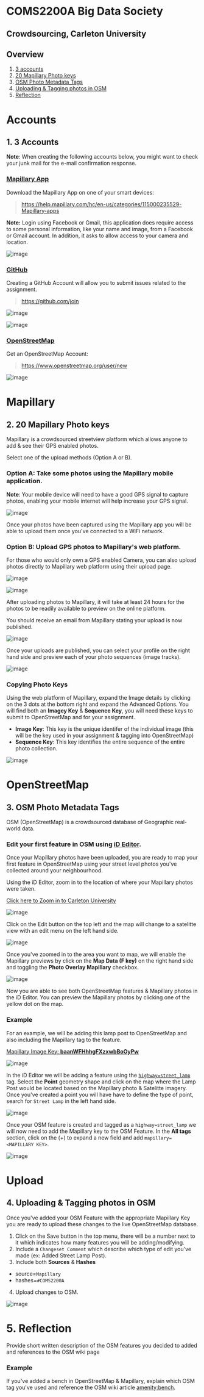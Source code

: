# COMS2200A Big Data Society
## Crowdsourcing, Carleton University

## Overview

1. [3 accounts](#accounts)
2. [20 Mapillary Photo keys](#mapillary)
3. [OSM Photo Metadata Tags](#openstreetmap)
4. [Uploading & Tagging photos in OSM](#upload)
5. [Reflection](#reflection)

# Accounts

## 1. 3 Accounts

**Note**: When creating the following accounts below, you might want to check your junk mail for the e-mail confirmation response.

### [Mapillary App](https://mapillary.com)

Download the Mapillary App on one of your smart devices:

> https://help.mapillary.com/hc/en-us/categories/115000235529-Mapillary-apps

**Note:** Login using Facebook or Gmail, this application does require access to some personal information, like your name and image, from a Facebook or Gmail account. In addition, it asks to allow access to your camera and location.

![image](https://user-images.githubusercontent.com/550895/30525484-399b2ba0-9bd5-11e7-88f0-3ade8a4f4618.png)

### [GitHub](https://github.com)

Creating a GitHub Account will allow you to submit issues related to the assignment.

> https://github.com/join

![image](https://user-images.githubusercontent.com/550895/30525495-96828c82-9bd5-11e7-8415-2de1a4780717.png)

![image](https://user-images.githubusercontent.com/550895/30525949-6d051906-9bdf-11e7-9406-a36b5722bbb9.png)

### [OpenStreetMap](https://www.openstreetmap.org)

Get an OpenStreetMap Account:

> https://www.openstreetmap.org/user/new

![image](https://user-images.githubusercontent.com/550895/30525504-c2a50a2e-9bd5-11e7-90dd-29749ceb94d3.png)

# Mapillary

## 2. 20 Mapillary Photo keys

Mapillary is a crowdsourced streetview platform which allows anyone to add & see their GPS enabled photos.

Select one of the upload methods (Option A or B).

### Option A: Take some photos using the Mapillary mobile application.

**Note**: Your mobile device will need to have a good GPS signal to capture photos, enabling your mobile internet will help increase your GPS signal.

![image](https://cdn.cultofmac.com/wp-content/uploads/2015/12/mapillary003.jpg)

Once your photos have been captured using the Mapillary app you will be able to upload them once you've connected to a WiFi network.

### Option B: Upload GPS photos to Mapillary's web platform.

For those who would only own a GPS enabled Camera, you can also upload photos directly to Mapillary web platform using their upload page.

![image](https://user-images.githubusercontent.com/32044518/30525790-722c06fa-9bdb-11e7-8917-4c1857001671.png)

![image](https://user-images.githubusercontent.com/550895/30525639-62d420c8-9bd8-11e7-8d62-aed07b6d1dbd.png)

After uploading photos to Mapillary, it will take at least 24 hours for the photos to be readily available to preview on the online platform.

You should receive an email from Mapillary stating your upload is now published.

![image](https://user-images.githubusercontent.com/550895/30525677-0891a8e6-9bd9-11e7-9074-e8e05ff1ed6c.png)

Once your uploads are published, you can select your profile on the right hand side and preview each of your photo sequences (image tracks).

![image](https://user-images.githubusercontent.com/550895/30525686-431f7bd2-9bd9-11e7-9fbf-b9300564e367.png)

### Copying Photo Keys

Using the web platform of Mapillary, expand the Image details by clicking on the 3 dots at the bottom right and expand the Advanced Options. You will find both an **Imagey Key** & **Sequence Key**, you will need these keys to submit to OpenStreetMap and for your assignment.

- **Image Key**: This key is the unique identifer of the individual image (this will be the key used in your assignment & tagging into OpenStreetMap)
- **Sequence Key**: This key identifies the entire sequence of the entire photo collection.

![image](https://user-images.githubusercontent.com/550895/30525877-df64775a-9bdd-11e7-8c31-734b4a93d29f.png)

# OpenStreetMap

## 3. OSM Photo Metadata Tags

OSM (OpenStreetMap) is a crowdsourced database of Geographic real-world data.

### Edit your first feature in OSM using [iD Editor](http://www.openstreetmap.org/edit?editor=id#map=16/45.3847/-75.6968).

Once your Mapillary photos have been uploaded, you are ready to map your first feature in OpenStreetMap using your street level photos you've collected around your neighbourhood.

Using the iD Editor, zoom in to the location of where your Mapillary photos were taken.

[Click here to Zoom in to Carleton University](https://www.openstreetmap.org/#map=16/45.3846/-75.6962)

![image](https://user-images.githubusercontent.com/550895/30526012-a89f6966-9be0-11e7-8bad-458a763f02f3.png)

Click on the Edit button on the top left and the map will change to a satelitte view with an edit menu on the left hand side.

![image](https://user-images.githubusercontent.com/550895/30526013-ccba1d6e-9be0-11e7-9fd2-6b0f5472186f.png)

Once you've zoomed in to the area you want to map, we will enable the Mapillary previews by click on the **Map Data (F key)** on the right hand side and toggling the **Photo Overlay Mapillary** checkbox.

![image](https://user-images.githubusercontent.com/550895/30526044-64a6b204-9be1-11e7-82ca-068d73f40e76.png)

Now you are able to see both OpenStreetMap features & Mapillary photos in the iD Editor. You can preview the Mapillary photos by clicking one of the yellow dot on the map.


### Example

For an example, we will be adding this lamp post to OpenStreetMap and also including the Mapillary tag to the feature.

[Mapillary Image Key:  **baanWFHhhgFXzxwbBoOyPw**](https://www.mapillary.com/app/?pKey=baanWFHhhgFXzxwbBoOyPw&focus=photo)

![image](https://user-images.githubusercontent.com/550895/30526093-72184000-9be2-11e7-82ce-5e540a2c229d.png)

In the iD Editor we will be adding a feature using the [`highway=street_lamp`](http://wiki.openstreetmap.org/wiki/Tag:highway%3Dstreet_lamp) tag. Select the **Point** geometry shape and click on the map where the Lamp Post would be located based on the Mapillary photo & Satelitte imagery. Once you've created a point you will have have to define the type of point, search for `Street Lamp` in the left hand side.

![image](https://user-images.githubusercontent.com/550895/30526169-1c1aca4a-9be4-11e7-9a9c-b388480ca7a0.png)

Once your OSM feature is created and tagged as a `highway=street_lamp` we will now need to add the Mapillary key to the OSM Feature. In the **All tags** section, click on the (+) to expand a new field and add `mapillary=<MAPILLARY KEY>`.

![image](https://user-images.githubusercontent.com/550895/30526123-341e451e-9be3-11e7-808d-1750e4d4eb78.png)

# Upload

## 4. Uploading & Tagging photos in OSM

Once you've added your OSM Feature with the appropriate Mapillary Key you are ready to upload these changes to the live OpenStreetMap database.

1. Click on the Save button in the top menu, there will be a number next to it which indicates how many features you will be adding/modifying.
2. Include a `Changeset Comment` which describe which type of edit you've made (ex: Added Street Lamp Post).
3. Include both **Sources** & **Hashes**
  - source=`Mapillary`
  - hashes=`#COMS2200A`
4. Upload changes to OSM.

![image](https://user-images.githubusercontent.com/550895/30526225-fa8b0bf0-9be4-11e7-8bc6-f0fead168bc5.png)


# 5. Reflection

Provide short written description of the OSM features you decided to added and references to the OSM wiki page


### Example

If you've added a bench in OpenStreetMap & Mapillary, explain which OSM tag you've used and reference the OSM wiki article [amenity:bench](http://wiki.openstreetmap.org/wiki/Tag:amenity:bench).
